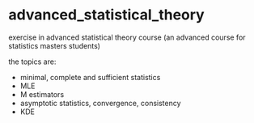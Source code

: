 # advanced_statistical_theory

exercise in advanced statistical theory course (an advanced course for statistics masters students)

the topics are:
* minimal, complete and sufficient statistics
* MLE
* M estimators
* asymptotic statistics, convergence, consistency
* KDE
